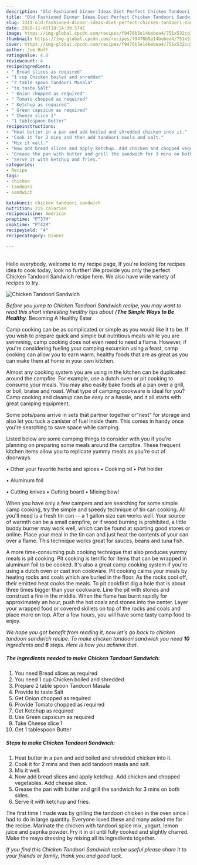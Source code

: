 ```yaml
---
description: "Old Fashioned Dinner Ideas Diet Perfect Chicken Tandoori Sandwich"
title: "Old Fashioned Dinner Ideas Diet Perfect Chicken Tandoori Sandwich"
slug: 3311-old-fashioned-dinner-ideas-diet-perfect-chicken-tandoori-sandwich
date: 2020-11-05T18:14:39.574Z
image: https://img-global.cpcdn.com/recipes/f9476b5e14bebea4/751x532cq70/chicken-tandoori-sandwich-recipe-main-photo.jpg
thumbnail: https://img-global.cpcdn.com/recipes/f9476b5e14bebea4/751x532cq70/chicken-tandoori-sandwich-recipe-main-photo.jpg
cover: https://img-global.cpcdn.com/recipes/f9476b5e14bebea4/751x532cq70/chicken-tandoori-sandwich-recipe-main-photo.jpg
author: Joe Huff
ratingvalue: 4.8
reviewcount: 4
recipeingredient:
- " Bread slices as required"
- "1 cup Chicken boiled and shredded"
- "2 table spoon Tandoori Masala"
- "to taste Salt"
- " Onion chopped as required"
- " Tomato chopped as required"
- " Ketchup as required"
- " Green capsicum as required"
- " Cheese slice 1"
- "1 tablespoon Butter"
recipeinstructions:
- "Heat butter in a pan and add boiled and shredded chicken into it."
- "Cook it for 2 mins and then add tandoori masla and salt."
- "Mix it well."
- "Now add bread slices and apply ketchup. Add chicken and chopped vegetables. Add cheese slice."
- "Grease the pan with butter and grill the sandwich for 3 mins on both sides."
- "Serve it with ketchup and fries."
categories:
- Recipe
tags:
- chicken
- tandoori
- sandwich

katakunci: chicken tandoori sandwich 
nutrition: 215 calories
recipecuisine: American
preptime: "PT37M"
cooktime: "PT42M"
recipeyield: "4"
recipecategory: Dinner

---
```

<br>
Hello everybody, welcome to my recipe page, If you're looking for recipes idea to cook today, look no further! We provide you only the perfect Chicken Tandoori Sandwich recipe here. We also have wide variety of recipes to try.
<br>


![Chicken Tandoori Sandwich](https://img-global.cpcdn.com/recipes/f9476b5e14bebea4/751x532cq70/chicken-tandoori-sandwich-recipe-main-photo.jpg)

<i>Before you jump to Chicken Tandoori Sandwich recipe, you may want to read this short interesting healthy tips about {<strong>The Simple Ways to Be Healthy</strong>.</i>
Becoming A Healthy Eater

    
Camp cooking can be as complicated or simple as you would like it to be. If you wish to prepare quick and simple but nutritious meals while you are swimming, camp cooking does not even need to need a flame. However, if you're considering fueling your camping excursion using a feast, camp cooking can allow you to earn warm, healthy foods that are as great as you can make them at home in your own kitchen.

 Almost any cooking system you are using in the kitchen can be duplicated around the campfire. For example, use a dutch oven or pit cooking to consume your meals. You may also easily bake foods at a pan over a grill, or boil, braise and roast. What type of camping cookware is ideal for you? Camp cooking and cleanup can be easy or a hassle, and it all starts with great camping equipment.

Some pots/pans arrive in sets that partner together or"nest" for storage and also let you tuck a canister of fuel inside them. This comes in handy once you're searching to save space while camping.

Listed below are some camping things to consider with you if you're planning on preparing some meals around the campfire. These frequent kitchen items allow you to replicate yummy meals as you're out of doorways.


• Other your favorite herbs and spices
• Cooking oil
• Pot holder

• Aluminum foil

• Cutting knives
• Cutting board
• Mixing bowl


When you have only a few campers and are searching for some simple camp cooking, try the simple and speedy technique of tin can cooking. All you'll need is a fresh tin can -- a 1 gallon size can works well. Your source of warmth can be a small campfire, or if wood burning is prohibited, a little buddy burner may work well, which can be found at sporting good stores or online. Place your meal in the tin can and just heat the contents of your can over a flame.  This technique works great for sauces, beans and tuna fish.

A more time-consuming pub cooking technique that also produces yummy meals is pit cooking. Pit cooking is terrific for items that can be wrapped in aluminum foil to be cooked.  It's also a great camp cooking system if you're using a dutch oven or cast iron cookware. Pit cooking calms your meals by heating rocks and coals which are buried in the floor. As the rocks cool off, their emitted heat cooks the meals. To pit cookfirst dig a hole that is about three times bigger than your cookware. Line the pit with stones and construct a fire in the middle. When the flame has burnt rapidly for approximately an hour, push the hot coals and stones into the center. Layer your wrapped food or covered skillets on top of the rocks and coals and place more on top. After a few hours, you will have some tasty camp food to enjoy.


<i>We hope you got benefit from reading it, now let's go back to chicken tandoori sandwich recipe. To make chicken tandoori sandwich you need <strong>10</strong> ingredients and <strong>6</strong> steps. Here is how you achieve that.
</i>

##### The ingredients needed to make Chicken Tandoori Sandwich:

1. You need  Bread slices as required
1. You need 1 cup Chicken boiled and shredded
1. Prepare 2 table spoon Tandoori Masala
1. Provide to taste Salt
1. Get  Onion chopped as required
1. Provide  Tomato chopped as required
1. Get  Ketchup as required
1. Use  Green capsicum as required
1. Take  Cheese slice 1
1. Get 1 tablespoon Butter


##### Steps to make Chicken Tandoori Sandwich:

1. Heat butter in a pan and add boiled and shredded chicken into it.
1. Cook it for 2 mins and then add tandoori masla and salt.
1. Mix it well.
1. Now add bread slices and apply ketchup. Add chicken and chopped vegetables. Add cheese slice.
1. Grease the pan with butter and grill the sandwich for 3 mins on both sides.
1. Serve it with ketchup and fries.


The first time I made was by grilling the tandoori chicken in the oven since I had to do in large quantity. Everyone loved these and many asked me for the recipe. Marinate the chicken with tandoori spice mix, yogurt, lemon juice and paprika powder. Fry it in oil until fully cooked and slightly charred. Make the mayo dressing by mixing all its ingredients together. 

<i>If you find this Chicken Tandoori Sandwich recipe useful please share it to your friends or family, thank you and good luck.</i>
